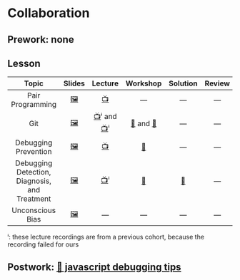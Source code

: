 # Collaboration

## Prework: none

## Lesson

Topic | Slides | Lecture | Workshop | Solution | Review
:----:|:------:|:-------:|:--------:|:--------:|:-----:
Pair Programming | [🖼️][coll-1a] | [📺][coll-1b] | — | — | —
Git | [🖼️][coll-2a] | [📺][coll-2b-1]ⁱ and [📺][coll-2b-2]ⁱ | [🔬][coll-2c-1] and [🤝][coll-2c-2] | — | —
Debugging Prevention | [🖼️][coll-3a] | [📺][coll-3b] | [🔬][coll-3c] | — | —
Debugging Detection, Diagnosis, and Treatment | [🖼️][coll-4a] | [📺][coll-4b]ⁱ | [🤝][coll-4c] | [👾][coll-4d] | —
Unconscious Bias | [🖼️][coll-5a] | — | — | — | —

ⁱ: these lecture recordings are from a previous cohort, because the recording failed for ours

[coll-1a]: 1-pair-programming/Pair%20Programming.pdf
[coll-1b]: https://youtu.be/rhcOm2MP_aI
[coll-2a]: 2-git/Git.pdf
[coll-2b-1]: https://youtu.be/jvBdZwmmf2M
[coll-2b-2]: https://youtu.be/RuRX7JGNA6o
[coll-2c-1]: https://gist.github.com/cassiozen/340b664c6b0c4b01d17dd15f835344e4
[coll-2c-2]: http://git.fullstackacademy.com/
[coll-3a]: 3-debugging-prevention/Debugging%20Prevention.pdf
[coll-3b]: https://youtu.be/s3gQEeKcNRA
[coll-3c]: https://learn.fullstackacademy.com/workshop/5a9075ddba75f300049f9c14/landing
[coll-4a]: 4-debugging-detection-diagnosis-treatment/Debugging%20Detection%20Diagnosis%20and%20Treatment.pdf
[coll-4b]: https://youtu.be/ME9GNAhPA3c
[coll-4c]: https://learn.fullstackacademy.com/workshop/5a95e2533272230004117953/landing
[coll-4d]: 4-debugging-detection-diagnosis-treatment/PairExercise.PracticalDebugging
[coll-5a]: 5-unconscious-bias/Unconscious%20Bias.pdf

## Postwork: [📖 javascript debugging tips](javascript-debugging-tips.md)
